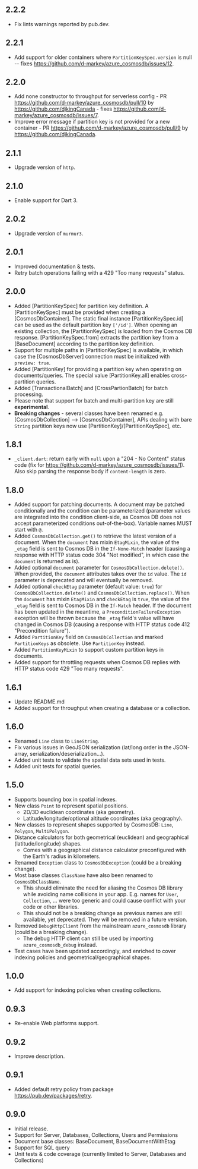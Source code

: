 ## 2.2.2

- Fix lints warnings reported by pub.dev.

## 2.2.1

- Add support for older containers where `PartitionKeySpec.version` is null -- fixes https://github.com/d-markey/azure_cosmosdb/issues/12.

## 2.2.0

- Add none constructor to throughput for serverless config - PR https://github.com/d-markey/azure_cosmosdb/pull/10 by https://github.com/djkingCanada - fixes https://github.com/d-markey/azure_cosmosdb/issues/7.
- Improve error message if partition key is not provided for a new container - PR https://github.com/d-markey/azure_cosmosdb/pull/9 by https://github.com/djkingCanada.

## 2.1.1

- Upgrade version of `http`.

## 2.1.0

- Enable support for Dart 3.

## 2.0.2

- Upgrade version of `murmur3`.

## 2.0.1

- Improved documentation & tests.
- Retry batch operations failing with a 429 "Too many requests" status.

## 2.0.0

- Added [PartitionKeySpec] for partition key definition. A [PartitionKeySpec] must be provided when creating a [CosmosDbContainer]. The static final instance [PartitionKeySpec.id] can be used as the default partition key `['/id']`. When opening an existing collection, the [PartitionKeySpec] is loaded from the Cosmos DB response. [PartitionKeySpec.from] extracts the partition key from a [BaseDocument] according to the partition key definition.
- Support for multiple paths in [PartitionKeySpec] is available, in which case the [CosmosDbServer] connection must be initialized with `preview: true`.
- Added [PartitionKey] for providing a partition key when operating on documents/queries. The special value [PartitionKey.all] enables cross-partition queries.
- Added [TransactionalBatch] and [CrossPartionBatch] for batch processing.
- Please note that support for batch and multi-partition key are still **experimental**.
- **Breaking changes** - several classes have been renamed e.g. [CosmosDbCollection] --> [CosmosDbContainer], APIs dealing with bare `String` partition keys now use [PartitionKey]/[PartitionKeySpec], etc. 

## 1.8.1

- `_client.dart`: return early with `null` upon a "204 - No Content" status code (fix for https://github.com/d-markey/azure_cosmosdb/issues/1). Also skip parsing the response body if `content-length` is zero.

## 1.8.0

- Added support for patching documents. A document may be patched conditionally and the condition can be parameterized (parameter values are integrated into the condition client-side, as Cosmos DB does not accept parameterized conditions out-of-the-box). Variable names MUST start with `@`.
- Added `CosmosDbCollection.get()` to retrieve the latest version of a document. When the `document` has mixin `EtagMixin`, the value of the `_etag` field is sent to Cosmos DB in the `If-None-Match` header (causing a response with HTTP status code 304 "Not modified", in which case the `document` is returned as is).
- Added optional `document` parameter for `CosmosDbCollection.delete()`. When provided, the `document` attributes takes over the `id` value. The `id` parameter is deprecated and will eventually be removed.
- Added optional `checkEtag` parameter (default value: `true`) for `CosmosDbCollection.delete()` and `CosmosDbCollection.replace()`. When the `document` has mixin `EtagMixin` and `checkEtag` is `true`, the value of the `_etag` field is sent to Cosmos DB in the `If-Match` header. If the document has been updated in the meantime, a `PreconditionFailureException` exception will be thrown because the `_etag` field's value will have changed in Cosmos DB (causing a response with HTTP status code 412 "Precondition failure").
- Added `PartitionKey` field on `CosmosDbCollection` and marked `PartitionKeys` as obsolete. Use `PartitionKey` instead.
- Added `PartitionKeyMixin` to support custom partition keys in documents.
- Added support for throttling requests when Cosmos DB replies with HTTP status code 429 "Too many requests".

## 1.6.1

- Update README.md
- Added support for throughput when creating a database or a collection.

## 1.6.0

- Renamed `Line` class to `LineString`.
- Fix various issues in GeoJSON serialization (lat/long order in the JSON-array, serialization/deserialization...).
- Added unit tests to validate the spatial data sets used in tests.
- Added unit tests for spatial queries.

## 1.5.0

- Supports bounding box in spatial indexes.
- New class `Point` to represent spatial positions.
    - 2D/3D euclidean coordinates (aka geometry).
    - Latitude/longitude/optional altitude coordinates (aka geography).
- New classes to represent shapes supported by CosmosDB: `Line`, `Polygon`, `MultiPolygon`.
- Distance calculators for both geometrical (euclidean) and geographical (latitude/longitude) shapes.
    - Comes with a geographical distance calculator preconfigured with the Earth's radius in kilometers.
- Renamed `Exception` class to `CosmosDbException` (could be a breaking change).
- Most base classes `ClassName` have also been renamed to `CosmosDbClassName`.
    - This should eliminate the need for aliasing the Cosmos DB library while avoiding name collisions in your app. E.g. names for `User`, `Collection`, ... were too generic and could cause conflict with your code or other libraries.
    - This should not be a breaking change as previous names are still available, yet deprecated. They will be removed in a future version.
- Removed `DebugHttpClient` from the mainstream `azure_cosmosdb` library (could be a breaking change).
    - The debug HTTP client can still be used by importing `azure_cosmosdb_debug` instead.
- Test cases have been updated accordingly, and enriched to cover indexing policies and geometrical/geographical shapes.

## 1.0.0

- Add support for indexing policies when creating collections.

## 0.9.3

- Re-enable Web platforms support.

## 0.9.2

- Improve description.

## 0.9.1

- Added default retry policy from package https://pub.dev/packages/retry.

## 0.9.0

- Initial release.
- Support for Server, Databases, Collections, Users and Permissions
- Document base classes: BaseDocument, BaseDocumentWithEtag
- Support for SQL query
- Unit tests & code coverage (currently limited to Server, Databases and Collections)
